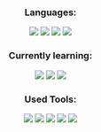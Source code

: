 <h3 align="center">Languages:</h3>
<p align="center">
	<img src="https://img.shields.io/badge/javascript-%23323330.svg?style=for-the-badge&logo=javascript&logoColor=%23F7DF1E">
	<img src="https://img.shields.io/badge/c++-%2300599C.svg?style=for-the-badge&logo=c%2B%2B&logoColor=white">
	<img src="https://img.shields.io/badge/css3-%231572B6.svg?style=for-the-badge&logo=css3&logoColor=white">
	<img src="https://img.shields.io/badge/html5-%23E34F26.svg?style=for-the-badge&logo=html5&logoColor=white">
</p>

<h3 align="center">Currently learning:</h3>
<p align="center">
	<img src="https://img.shields.io/badge/MongoDB-%234ea94b.svg?style=for-the-badge&logo=mongodb&logoColor=white">
	<img src="https://img.shields.io/badge/node.js-6DA55F?style=for-the-badge&logo=node.js&logoColor=white">
	<img src="https://img.shields.io/badge/express.js-%23404d59.svg?style=for-the-badge&logo=express&logoColor=%2361DAFB">
</p>
<h3 align="center">Used Tools:</h3>
<p align="center">
	<img src="https://img.shields.io/badge/git-%23F05033.svg?style=for-the-badge&logo=git&logoColor=white">
	<img src="https://img.shields.io/badge/Visual%20Studio%20Code-0078d7.svg?style=for-the-badge&logo=visual-studio-code&logoColor=white">
	<img src="https://img.shields.io/badge/Visual%20Studio-5C2D91.svg?style=for-the-badge&logo=visual-studio&logoColor=white">
	<img src="https://img.shields.io/badge/figma-%23F24E1E.svg?style=for-the-badge&logo=figma&logoColor=white">
	<img src="https://img.shields.io/badge/Aseprite-FFFFFF?style=for-the-badge&logo=Aseprite&logoColor=#7D929E">
</p>
